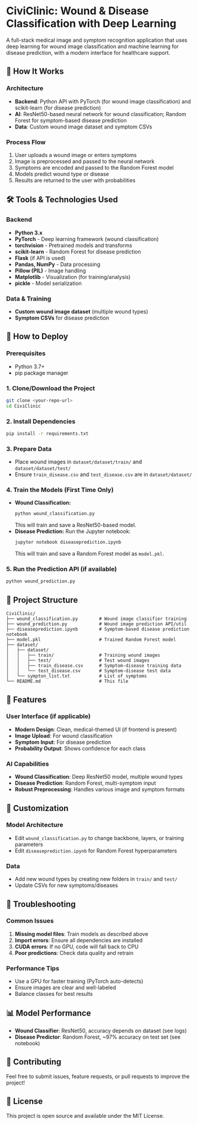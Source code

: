 # CiviClinic: Wound & Disease Classification with Deep Learning

A full-stack medical image and symptom recognition application that uses deep learning for wound image classification and machine learning for disease prediction, with a modern interface for healthcare support.

## 🎯 How It Works

### Architecture
- **Backend**: Python API with PyTorch (for wound image classification) and scikit-learn (for disease prediction)
- **AI**: ResNet50-based neural network for wound classification; Random Forest for symptom-based disease prediction
- **Data**: Custom wound image dataset and symptom CSVs

### Process Flow
1. User uploads a wound image or enters symptoms
2. Image is preprocessed and passed to the neural network
3. Symptoms are encoded and passed to the Random Forest model
4. Models predict wound type or disease
5. Results are returned to the user with probabilities

## 🛠️ Tools & Technologies Used

### Backend
- **Python 3.x**
- **PyTorch** - Deep learning framework (wound classification)
- **torchvision** - Pretrained models and transforms
- **scikit-learn** - Random Forest for disease prediction
- **Flask** (if API is used)
- **Pandas, NumPy** - Data processing
- **Pillow (PIL)** - Image handling
- **Matplotlib** - Visualization (for training/analysis)
- **pickle** - Model serialization

### Data & Training
- **Custom wound image dataset** (multiple wound types)
- **Symptom CSVs** for disease prediction

## 🚀 How to Deploy

### Prerequisites
- Python 3.7+
- pip package manager

### 1. Clone/Download the Project
```bash
git clone <your-repo-url>
cd CiviClinic
```

### 2. Install Dependencies
```bash
pip install -r requirements.txt
```

### 3. Prepare Data
- Place wound images in `dataset/dataset/train/` and `dataset/dataset/test/`
- Ensure `train_disease.csv` and `test_disease.csv` are in `dataset/dataset/`

### 4. Train the Models (First Time Only)
- **Wound Classification:**
  ```bash
  python wound_classification.py
  ```
  This will train and save a ResNet50-based model.
- **Disease Prediction:**
  Run the Jupyter notebook:
  ```bash
  jupyter notebook diseaseprediction.ipynb
  ```
  This will train and save a Random Forest model as `model.pkl`.

### 5. Run the Prediction API (if available)
```bash
python wound_prediction.py
```

## 📁 Project Structure
```
CiviClinic/
├── wound_classification.py        # Wound image classifier training
├── wound_prediction.py            # Wound image prediction API/util
├── diseaseprediction.ipynb        # Symptom-based disease prediction notebook
├── model.pkl                      # Trained Random Forest model
├── dataset/
│   ├── dataset/
│   │   ├── train/                 # Training wound images
│   │   ├── test/                  # Test wound images
│   │   ├── train_disease.csv      # Symptom-disease training data
│   │   └── test_disease.csv       # Symptom-disease test data
│   └── sympton_list.txt           # List of symptoms
└── README.md                      # This file
```

## 🎨 Features

### User Interface (if applicable)
- **Modern Design**: Clean, medical-themed UI (if frontend is present)
- **Image Upload**: For wound classification
- **Symptom Input**: For disease prediction
- **Probability Output**: Shows confidence for each class

### AI Capabilities
- **Wound Classification**: Deep ResNet50 model, multiple wound types
- **Disease Prediction**: Random Forest, multi-symptom input
- **Robust Preprocessing**: Handles various image and symptom formats

## 🔧 Customization

### Model Architecture
- Edit `wound_classification.py` to change backbone, layers, or training parameters
- Edit `diseaseprediction.ipynb` for Random Forest hyperparameters

### Data
- Add new wound types by creating new folders in `train/` and `test/`
- Update CSVs for new symptoms/diseases

## 🐛 Troubleshooting

### Common Issues
1. **Missing model files**: Train models as described above
2. **Import errors**: Ensure all dependencies are installed
3. **CUDA errors**: If no GPU, code will fall back to CPU
4. **Poor predictions**: Check data quality and retrain

### Performance Tips
- Use a GPU for faster training (PyTorch auto-detects)
- Ensure images are clear and well-labeled
- Balance classes for best results

## 📊 Model Performance
- **Wound Classifier**: ResNet50, accuracy depends on dataset (see logs)
- **Disease Predictor**: Random Forest, ~97% accuracy on test set (see notebook)

## 🤝 Contributing
Feel free to submit issues, feature requests, or pull requests to improve the project!

## 📄 License
This project is open source and available under the MIT License.
